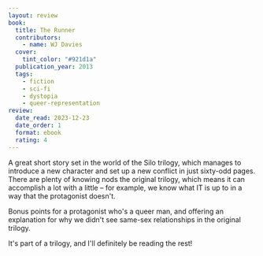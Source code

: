```yaml
---
layout: review
book:
  title: The Runner
  contributors:
    - name: WJ Davies
  cover:
    tint_color: "#921d1a"
  publication_year: 2013
  tags:
    - fiction
    - sci-fi
    - dystopia
    - queer-representation
review:
  date_read: 2023-12-23
  date_order: 1
  format: ebook
  rating: 4
---
```


A great short story set in the world of the Silo trilogy, which manages to introduce a new character and set up a new conflict in just sixty-odd pages.
There are plenty of knowing nods the original trilogy, which means it can accomplish a lot with a little – for example, we know what IT is up to in a way that the protagonist doesn't.

Bonus points for a protagonist who's a queer man, and offering an explanation for why we didn't see same-sex relationships in the original trilogy.

It's part of a trilogy, and I'll definitely be reading the rest!
